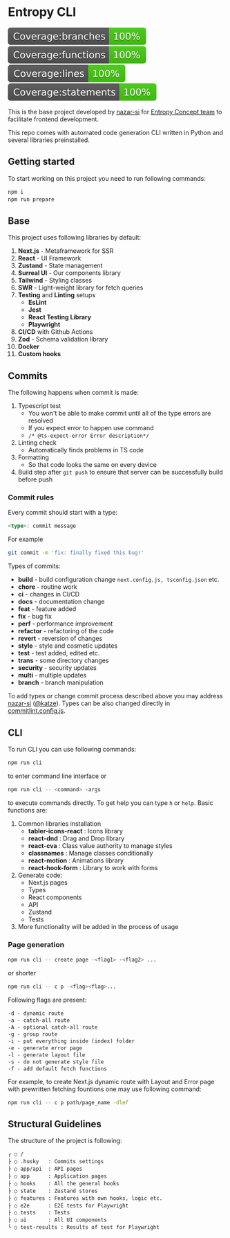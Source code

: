 # Entropy CLI

![](./coverage/badge-branches.svg)
![](./coverage/badge-functions.svg)
![](./coverage/badge-lines.svg)
![](./coverage/badge-statements.svg)

This is the base project developed by [nazar-si](https://github.com/nazar-si) for [Entropy Concept team](https://github.com/EntropyConcept) to facilitate frontend development.

This repo comes with automated code generation CLI written in Python and several libraries preinstalled.

## Getting started

To start working on this project you need to run following commands:

```bash
npm i
npm run prepare
```

## Base

This project uses following libraries by default:

1. **Next.js** - Metaframework for SSR
2. **React** - UI Framework
3. **Zustand** - State management
4. **Surreal UI** - Our components library
5. **Tailwind** - Styling classes
6. **SWR** - Light-weight library for fetch queries
7. **Testing** and **Linting** setups
   - **EsLint**
   - **Jest**
   - **React Testing Library**
   - **Playwright**
8. **CI/CD** with Github Actions
9. **Zod** - Schema validation library
10. **Docker**
11. **Custom hooks**

## Commits

The following happens when commit is made:

1. Typescript test
   - You won't be able to make commit until all of the type errors are resolved
   - If you expect error to happen use command
   - `/* @ts-expect-error Error description*/ `
2. Linting check
   - Automatically finds problems in TS code
3. Formatting
   - So that code looks the same on every device
4. Build step after `git push` to ensure that server can be successfully build before push

### Commit rules

Every commit should start with a type:

```ts
<type>: commit message
```

For example

```bash
git commit -m 'fix: finally fixed this bug!'
```

Types of commits:

- **build** - build configuration change `next.config.js, tsconfig.json` etc.
- **chore** - routine work
- **ci** - changes in CI/CD
- **docs** - documentation change
- **feat** - feature added
- **fix** - bug fix
- **perf** - performance improvement
- **refactor** - refactoring of the code
- **revert** - reversion of changes
- **style** - style and cosmetic updates
- **test** - test added, edited etc.
- **trans** - some directory changes
- **security** - security updates
- **multi** - multiple updates
- **branch** - branch manipulation

To add types or change commit process described above you may address [nazar-si](https://github.com/nazar-si) ([@katze](https://t.me/sciencekatze)). Types can be also changed directly in [commitlint.config.js](./commitlint.config.js).

## CLI

To run CLI you can use following commands:

```bash
npm run cli
```

to enter command line interface or

```bash
npm run cli -- <command> -args
```

to execute commands directly. To get help you can type `h` or `help`. Basic functions are:

1. Common libraries installation
   - **tabler-icons-react** : Icons library
   - **react-dnd** : Drag and Drop library
   - **react-cva** : Class value authority to manage styles
   - **classnames** : Manage classes conditionally
   - **react-motion** : Animations library
   - **react-hook-form** : Library to work with forms
2. Generate code:
   - Next.js pages
   - Types
   - React components
   - API
   - Zustand
   - Tests
3. More functionality will be added in the process of usage

### Page generation
```bash
npm run cli -- create page -<flag1> -<flag2> ...
```
or shorter
```bash
npm run cli -- c p -<flag><flag>...
```
Following flags are present:
```
-d - dynamic route
-a - catch-all route
-A - optional catch-all route
-g - group route
-i - put everything inside (index) folder
-e - generate error page
-l - generate layout file
-s - do not generate style file
-f - add default fetch functions 
```
For example, to create Next.js dynamic route with Layout and Error page with prewritten fetching fountions one may use following command:
```bash
npm run cli -- c p path/page_name -dlef
```
## Structural Guidelines

The structure of the project is following:

```bash
┌ ○ /
├ ○ .husky   : Commits settings
├ ○ app/api  : API pages
├ ○ app      : Application pages
├ ○ hooks    : All the general hooks
├ ○ state    : Zustand stores
├ ○ features : Features with own hooks, logic etc.
├ ○ e2e      : E2E tests for Playwright
├ ○ tests    : Tests
├ ○ ui       : All UI components
└ ○ test-results : Results of test for Playwright
```
